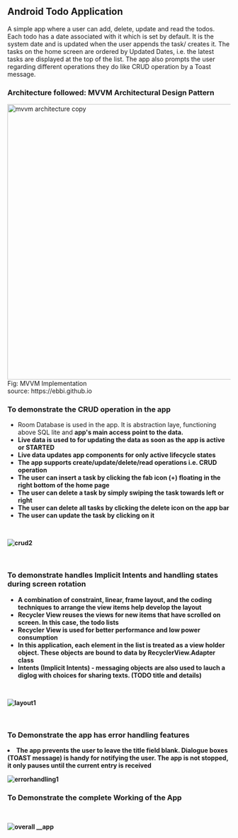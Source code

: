 
<h2> Android Todo Application </h2>
A simple app where a user can add, delete, update and read the todos. Each todo has a date associated with it which is set by default. It is the system date and is updated when the user appends the task/ creates it. The tasks on the home screen are ordered by Updated Dates, i.e. the latest tasks are displayed at the top of the list. The app also prompts the user regarding different operations they do like CRUD operation by a Toast message.

<br>
<h3>Architecture followed: MVVM Architectural Design Pattern</h3>

<img width="620" alt="mvvm architecture copy" src="https://user-images.githubusercontent.com/50170332/113397218-6a362480-93bc-11eb-8f63-eb6434057a10.png">
Fig: MVVM Implementation
<br>source: https://ebbi.github.io</br>




<h3>To demonstrate the CRUD operation in the app </h3>
<ul>
  <li>Room Database is used in the app. It is abstraction laye, functioning above SQL lite and <strong>app's main access point to the data<strong>.</li>
  <li>Live data is used to for updating the data as soon as the app is active or STARTED
  <li>Live data updates app components for only active lifecycle states</li>
  <li>The app supports create/update/delete/read operations i.e. CRUD operation</li>
  <li>The user can insert a task by clicking the fab icon (+) floating in the right bottom of the home page</li>
  <li>The user can delete a task by simply swiping the task towards left or right </li>
  <li>The user can delete all tasks by clicking the delete icon on the app bar </li>
  <li>The user can update the task by clicking on it</li>
  </ul>

<br>

![crud2](https://user-images.githubusercontent.com/50170332/113402356-9b1a5780-93c4-11eb-9af5-d5c981a3b222.gif)




<br>
<h3>To demonstrate handles Implicit Intents and handling states during screen rotation</h3>
<ul>
  <li>A combination of constraint, linear, frame layout, and the coding techniques to arrange the view items help develop the layout</li>
  <li>Recycler View reuses the views for new items that have scrolled on screen. In this case, the todo lists</li>
  <li>Recycler View is used for better performance and low power consumption</li>
  <li>In this application, each element in the list is treated as a view holder object. These objects are bound to data by RecyclerView.Adapter class </li>
  <li>Intents (Implicit Intents) - messaging objects are also used to lauch a diglog with choices for sharing texts. (TODO title and details)</li>
  </ul>
  <br>
  
  ![layout1](https://user-images.githubusercontent.com/50170332/113395409-85ebfb80-93b9-11eb-8b06-6c047cd36f18.gif)




<br>

<h3>To Demonstrate the app has error handling features</h3>

<li>The app prevents the user to leave the title field blank. Dialogue boxes (TOAST message) is handy for notifying the user. The app is not stopped, it only pauses until the current entry is received</li>

![errorhandling1](https://user-images.githubusercontent.com/50170332/113395488-a6b45100-93b9-11eb-8d3d-3638815334a2.gif)
<br>


<h3>To Demonstrate the complete Working of the App </h3>
<br>

![overall __app](https://user-images.githubusercontent.com/50170332/113402457-bf763400-93c4-11eb-953a-3650935d08cf.gif)
